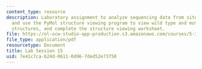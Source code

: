 ```yaml
---
content_type: resource
description: Laboratory assignment to analyze sequencing data from site-directed mutagenesis
  and use the PyMol structure viewing program to view wild type and mutant Abl crystal
  structures, and complete the structure viewing worksheet.
file: https://ol-ocw-studio-app-production.s3.amazonaws.com/courses/5-36-biochemistry-laboratory-spring-2009/7e41c7cab24d06110d967ded52e73758_ses15.pdf
file_type: application/pdf
resourcetype: Document
title: Lab Session 15
uid: 7e41c7ca-b24d-0611-0d96-7ded52e73758
---
```

